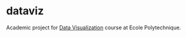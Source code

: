 # dataviz

Academic project for [Data Visualization](https://www.enseignement.polytechnique.fr/informatique/CSC_51052/) course at Ecole Polytechnique.
